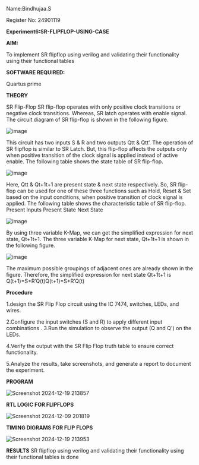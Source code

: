 Name:Bindhujaa.S

Register No: 24901119


**Experiment6:SR-FLIPFLOP-USING-CASE**

**AIM:**

To implement  SR flipflop using verilog and validating their functionality using their functional tables

**SOFTWARE REQUIRED:**

Quartus prime

**THEORY**

SR Flip-Flop SR flip-flop operates with only positive clock transitions or negative clock transitions. Whereas, SR latch operates with enable signal. The circuit diagram of SR flip-flop is shown in the following figure.

![image](https://github.com/naavaneetha/SR-FLIPFLOP-USING-CASE/assets/154305477/0f710028-ad52-4d3e-9276-8714cf023a25)

 
This circuit has two inputs S & R and two outputs Qtt & Qtt’. The operation of SR flipflop is similar to SR Latch. But, this flip-flop affects the outputs only when positive transition of the clock signal is applied instead of active enable. The following table shows the state table of SR flip-flop.

![image](https://github.com/naavaneetha/SR-FLIPFLOP-USING-CASE/assets/154305477/dabfc4f4-87e3-4cbc-9472-f89ee1b5ed30)

 
Here, Qtt & Qt+1t+1 are present state & next state respectively. So, SR flip-flop can be used for one of these three functions such as Hold, Reset & Set based on the input conditions, when positive transition of clock signal is applied. The following table shows the characteristic table of SR flip-flop. Present Inputs Present State Next State

![image](https://github.com/naavaneetha/SR-FLIPFLOP-USING-CASE/assets/154305477/dd90d16c-aec5-4290-a586-e2346b1e9eb5)

 
By using three variable K-Map, we can get the simplified expression for next state, Qt+1t+1. The three variable K-Map for next state, Qt+1t+1 is shown in the following figure.

![image](https://github.com/naavaneetha/SR-FLIPFLOP-USING-CASE/assets/154305477/473efad6-d70b-4ca7-aeb7-898bbfca319f)

 
The maximum possible groupings of adjacent ones are already shown in the figure. Therefore, the simplified expression for next state Qt+1t+1 is Q(t+1)=S+R′Q(t)Q(t+1)=S+R′Q(t)

**Procedure**


1.design the SR Flip Flop circuit using the IC 7474, switches, LEDs, and wires.

2.Configure the input switches (S and R) to apply different input combinations
.
3.Run the simulation to observe the output (Q and Q') on the LEDs.

4.Verify the output with the SR Flip Flop truth table to ensure correct functionality.

5.Analyze the results, take screenshots, and generate a report to document the experiment.

**PROGRAM**


![Screenshot 2024-12-19 213857](https://github.com/user-attachments/assets/0c292bd8-bbb7-4808-a0f2-8103742d3e2f)



**RTL LOGIC FOR FLIPFLOPS**

![Screenshot 2024-12-09 201819](https://github.com/user-attachments/assets/cad2b09d-d319-45de-9361-8b2a4bd501e7)


**TIMING DIGRAMS FOR FLIP FLOPS**

![Screenshot 2024-12-19 213953](https://github.com/user-attachments/assets/af58f6dc-fa42-4f1b-8942-f6c4dee00052)


**RESULTS**
 SR flipflop using verilog and validating their functionality using their functional tables is done
